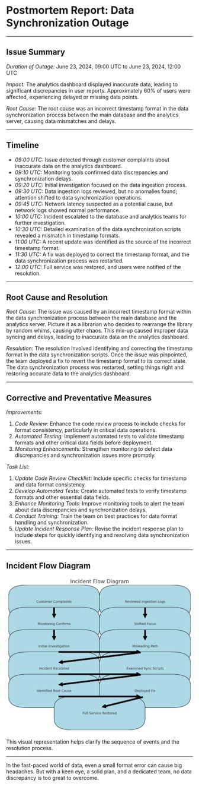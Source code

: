 # Postmortem Report: Data Synchronization Outage

---

## Issue Summary

*Duration of Outage:* June 23, 2024, 09:00 UTC to June 23, 2024, 12:00 UTC

*Impact:* The analytics dashboard displayed inaccurate data, leading to significant discrepancies in user reports. Approximately 60% of users were affected, experiencing delayed or missing data points.

*Root Cause:* The root cause was an incorrect timestamp format in the data synchronization process between the main database and the analytics server, causing data mismatches and delays.

---

## Timeline

- *09:00 UTC:* Issue detected through customer complaints about inaccurate data on the analytics dashboard.
- *09:10 UTC:* Monitoring tools confirmed data discrepancies and synchronization delays.
- *09:20 UTC:* Initial investigation focused on the data ingestion process.
- *09:30 UTC:* Data ingestion logs reviewed, but no anomalies found; attention shifted to data synchronization operations.
- *09:45 UTC:* Network latency suspected as a potential cause, but network logs showed normal performance.
- *10:00 UTC:* Incident escalated to the database and analytics teams for further investigation.
- *10:30 UTC:* Detailed examination of the data synchronization scripts revealed a mismatch in timestamp formats.
- *11:00 UTC:* A recent update was identified as the source of the incorrect timestamp format.
- *11:30 UTC:* A fix was deployed to correct the timestamp format, and the data synchronization process was restarted.
- *12:00 UTC:* Full service was restored, and users were notified of the resolution.

---

## Root Cause and Resolution

*Root Cause:* The issue was caused by an incorrect timestamp format within the data synchronization process between the main database and the analytics server. Picture it as a librarian who decides to rearrange the library by random whims, causing utter chaos. This mix-up caused improper data syncing and delays, leading to inaccurate data on the analytics dashboard.

*Resolution:* The resolution involved identifying and correcting the timestamp format in the data synchronization scripts. Once the issue was pinpointed, the team deployed a fix to revert the timestamp format to its correct state. The data synchronization process was restarted, setting things right and restoring accurate data to the analytics dashboard.

---

## Corrective and Preventative Measures

*Improvements:*
1. *Code Review:* Enhance the code review process to include checks for format consistency, particularly in critical data operations.
2. *Automated Testing:* Implement automated tests to validate timestamp formats and other critical data fields before deployment.
3. *Monitoring Enhancements:* Strengthen monitoring to detect data discrepancies and synchronization issues more promptly.

*Task List:*
1. *Update Code Review Checklist:* Include specific checks for timestamp and data format consistency.
2. *Develop Automated Tests:* Create automated tests to verify timestamp formats and other essential data fields.
3. *Enhance Monitoring Tools:* Improve monitoring tools to alert the team about data discrepancies and synchronization delays.
4. *Conduct Training:* Train the team on best practices for data format handling and synchronization.
5. *Update Incident Response Plan:* Revise the incident response plan to include steps for quickly identifying and resolving data synchronization issues.

---

## Incident Flow Diagram

![Incident Flow Diagram](diagram.png)

This visual representation helps clarify the sequence of events and the resolution process.

---

In the fast-paced world of data, even a small format error can cause big headaches. But with a keen eye, a solid plan, and a dedicated team, no data discrepancy is too great to overcome.
